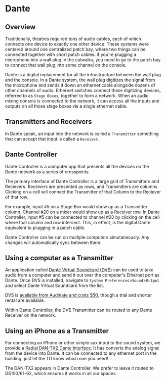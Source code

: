 # Dante

## Overview
Traditionally, theatres required tons of audio cables, each of which connects one device to exactly one other device. These systems were centered around one centralized patch bay, where two things can be connected together with short patch cables. If you're plugging a microphone into a wall plug in the catwalks, you need to go to the patch bay to connect that wall plug into some channel on the console.

Dante is a digital replacement for all the infrastructure between the wall plug and the console. In a Dante system, the wall plug digitizes the signal from the microphone and sends it down an ethernet cable alongside dozens of other channels of audio. Ethernet switches connect these digitizing devices, referred to as `Stage Boxes`, together to form a network. When an audio mixing console is connected to the network, it can access all the inputs and outputs on all those stage boxes via a single ethernet cable.

## Transmitters and Receivers
In Dante speak, an input into the network is called a `Transmitter` something that can accept that input is called a `Receiver`.

## Dante Controller
Dante Controller is a computer app that presents all the devices on the Dante network as a series of crosspoints. 

The primary interface of Dante Controller is a large grid of Transmitters and Recievers. Receivers are presented as rows, and Transmitters are columns. Clicking on a cell will connect the Transmitter of that Column to the Reciever of that row.

For example, input #5 on a Stage Box would show up as a Transmitter column. Channel #20 on a mixer would show up as a Receiver row. In Dante Controller, input #5 can be connected to channel #20 by clicking on the cell where that column and row intersect. This, in effect, is the digital Dante equivalent to plugging in a patch cable.

Dante Controller can be run on multiple computers simutaneously. Any changes will automatically sync between them.

## Using a computer as a Transmitter
An application called [Dante Virtual Soundcard (DVS)](audio-dvs.md) can be used to take audio from a computer and send it out over the computer's Ethernet port as Dante. Once DVS is installed, navigate to `System Preferences`>`Sound`>`Output` and select Dante Virtual Soundcard from the list.

DVS is [available from Audinate and costs $50](https://www.audinate.com/products/software/dante-virtual-soundcard), though a trial and shorter rental are available.

Within Dante Controller, the DVS Transmitter can be routed to any Dante Receiver on the network.


## Using an iPhone as a Transmitter
For connecting an iPhone or other simple aux input to the sound system, we provide a [Radial DAN-TX2 Dante Interface](audio-dan-tx2.md). It has converts the analog signal from the device into Dante. It can be connected to any ethernet port in the building, just let the TD know which one you need!

The DAN-TX2 appears in Dante Controller. We prefer to leave it routed to DS100/61-62, which ensures it works in all our spaces.
